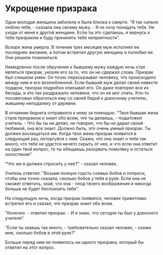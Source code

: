 # Укрощение призрака

Одна молодая женщина заболела и была близка к смерти. "Я так сильно люблю тебя, - сказала она своему мужу. - Я не хочу покидать тебя. Не уходи от меня к другой женщине. Если ты это сделаешь, я вернусь к тебе призраком и буду причинять тебе неприятности".

Вскоре жена умерла. В течение трех месяцев муж исполнял ее последнее желание, а потом встретил другую женщину и полюбил ее. Они решили пожениться.

Немедленно после обручения к бывшему мужу каждую ночь стал являться призрак, укоряя его за то, что он не сдержал слова. Призрак был слишком умен. Он точно пересказывал человеку, что происходило между ним и его возлюбленной. Если бывший муж делал своей невесте подарок, призрак подробно описывал его. Он даже повторял все их беседы, и это так раздражало человека, что он не мог спать. Кто-то посоветовал обратиться ему со своей бедой к дзенскому учителю, жившему неподалеку от деревни.

В отчаянии бедняга отправился к нему за помощью. "Твоя бывшая жена стала призраком и знает обо всем, что ты делаешь, - подытожил учитель. - Что бы ты ни делал, ни говорил, что бы ни дарил своей любимой, она все знает. Должно быть, это очень умный призрак. Ты должен восхищаться им. Когда твоя жена-призрак появится в следующий раз, поторгуйся с ним. Скажи, что она знает о тебе так много, что тебе не удастся ничего скрыть от нее, и что если она ответит на один твой вопрос, то ты обещаешь разорвать помолвку и остаться холостяком".

"Что же я должен спросить у нее?" - сказал человек.

Учитель ответил: "Возьми полную горсть соевых бобов и попроси, чтобы она точно сказала, сколько бобов у тебя в руке. Если она не сможет ответить, знай, что она - плод твоего воображения и никогда больше не будет беспокоить тебя".

На следующую ночь, когда призрак появился, человек приветливо встретил его и сказал, что призрак знает обо всем.

"Конечно. - ответил призрак. - И я знаю, что сегодня ты был у дзенского учителя".

"Если ты знаешь так много, - требовательно сказал человек, - скажи мне, сколько бобов в этой руке?"

Больше перед ним не появилось ни одного призрака, который бы ответил на этот вопрос.
